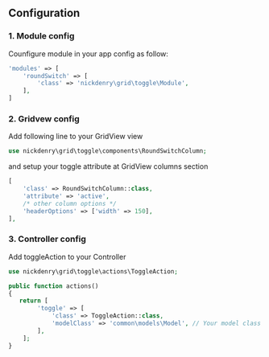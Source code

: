 Configuration
---
### 1. Module config

Counfigure module in your app config as follow:
```php
'modules' => [
    'roundSwitch' => [
        'class' => 'nickdenry\grid\toggle\Module',
    ],
]
```

### 2. Gridvew config

Add following line to your GridView view
```php
use nickdenry\grid\toggle\components\RoundSwitchColumn;
```

and setup your toggle attribute at GridView columns section

```php
[
    'class' => RoundSwitchColumn::class,
    'attribute' => 'active',
    /* other column options */
    'headerOptions' => ['width' => 150],
],
```

### 3. Controller config

Add toggleAction to your Controller

```php
use nickdenry\grid\toggle\actions\ToggleAction;

public function actions()
{
   return [
        'toggle' => [
            'class' => ToggleAction::class,
            'modelClass' => 'common\models\Model', // Your model class
        ],
    ];
}
```
